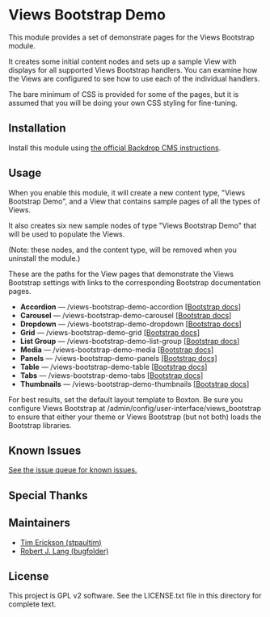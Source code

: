 Views Bootstrap Demo
======================

This module provides a set of demonstrate pages for the Views Bootstrap module. 

It creates some initial content nodes and sets up a sample View with displays for all supported Views Bootstrap handlers. You can examine how the Views are configured to see how to use each of the individual handlers.

The bare minimum of CSS is provided for some of the pages, but it is assumed that you will be doing your own CSS styling for fine-tuning.

Installation
------------

Install this module using [the official Backdrop CMS instructions](https://backdropcms.org/guide/modules).

Usage
-----

When you enable this module, it will create a new content type, "Views Bootstrap Demo", and a View that contains sample pages of all the types of Views.

It also creates six new sample nodes of type "Views Bootstrap Demo" that will be used to populate the Views.

(Note: these nodes, and the content type, will be removed when you uninstall the module.)

These are the paths for the View pages that demonstrate the Views Bootstrap settings with links to the corresponding Bootstrap documentation pages.

* **Accordion** — /views-bootstrap-demo-accordion [[Bootstrap docs]](https://getbootstrap.com/docs/3.4/javascript/#collapse-example-accordion)
* **Carousel** — /views-bootstrap-demo-carousel [[Bootstrap docs]](https://getbootstrap.com/docs/3.4/javascript/#carousel)
* **Dropdown** — /views-bootstrap-demo-dropdown [[Bootstrap docs]](https://getbootstrap.com/docs/3.4/javascript/#dropdowns)
* **Grid** — /views-bootstrap-demo-grid [[Bootstrap docs]](https://getbootstrap.com/docs/3.4/css/#grid)
* **List Group** — /views-bootstrap-demo-list-group [[Bootstrap docs]](https://getbootstrap.com/docs/3.3/components/#list-group)
* **Media** — /views-bootstrap-demo-media [[Bootstrap docs]](https://getbootstrap.com/docs/3.3/components/#media)
* **Panels** — /views-bootstrap-demo-panels [[Bootstrap docs]](https://getbootstrap.com/docs/3.3/components/#panels)
* **Table** — /views-bootstrap-demo-table [[Bootstrap docs]](https://getbootstrap.com/docs/3.4/css/#tables)
* **Tabs** — /views-bootstrap-demo-tabs [[Bootstrap docs]](https://getbootstrap.com/docs/3.4/javascript/#tabs)
* **Thumbnails** — /views-bootstrap-demo-thumbnails [[Bootstrap docs]](https://getbootstrap.com/docs/3.3/components/#thumbnails)

For best results, set the default layout template to Boxton. Be sure you configure Views Bootstrap at /admin/config/user-interface/views_bootstrap to ensure that either your theme or Views Bootstrap (but not both) loads the Bootstrap libraries.

Known Issues
------------

[See the issue queue for known issues.](https://github.com/backdrop-contrib/views_bootstrap/issues)

Special Thanks
--------------

Maintainers
-----------

- [Tim Erickson (stpaultim)](https://github.com/stpaultim)
- [Robert J. Lang (bugfolder)](https://github.com/bugfolder)

License
-------

This project is GPL v2 software. See the LICENSE.txt file in this directory for complete text.
